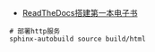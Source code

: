 - [ReadTheDocs搭建第一本电子书](https://zhuanlan.zhihu.com/p/388640347)

```shell
# 部署http服务
sphinx-autobuild source build/html
```
